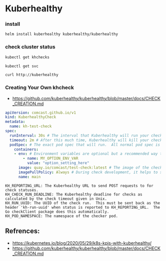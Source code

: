 # Kuberhealthy

### install
```bash
helm install kuberhealthy kuberhealthy/kuberhealthy
```

### check cluster status

```bash
kubectl get khchecks

kubectl get svc

curl http://kuberhealthy

```

### Creating Your Own khcheck
- https://github.com/kuberhealthy/kuberhealthy/blob/master/docs/CHECK_CREATION.md

```yaml
apiVersion: comcast.github.io/v1
kind: KuberhealthyCheck
metadata:
  name: kh-test-check 
spec:
  runInterval: 30s # The interval that Kuberhealthy will run your check on 
  timeout: 2m # After this much time, Kuberhealthy will kill your check and consider it "failed"
  podSpec: # The exact pod spec that will run.  All normal pod spec is valid here.
    containers:
    - env: # Environment variables are optional but a recommended way to configure check behavior
        - name: MY_OPTION_ENV_VAR
          value: "option_setting_here"
      image: quay.io/comcast/test-check:latest # The image of the check you just pushed
      imagePullPolicy: Always # During check development, it helps to set this to 'Always' to prevent on-node image caching.
      name: main
```

```
KH_REPORTING_URL: The Kuberhealthy URL to send POST requests to for check statuses.
KH_CHECK_RUN_DEADLINE: The Kuberhealthy deadline for checks as calculated by the check timeout given in Unix.
KH_RUN_UUID: The UUID of the check run.  This must be sent back as the header 'kh-run-uuid' when status is reported to KH_REPORTING_URL.  The Go checkClient package does this automatically.
KH_POD_NAMESPACE: The namespace of the checker pod.
```

## Refrences:
- https://kubernetes.io/blog/2020/05/29/k8s-kpis-with-kuberhealthy/
- https://github.com/kuberhealthy/kuberhealthy/blob/master/docs/CHECK_CREATION.md